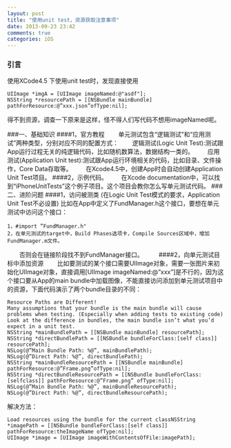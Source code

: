 ```yaml
---
layout: post
title: "使用unit test，资源获取注意事项"
date: 2013-09-23 23:42
comments: true
categories: iOS
---
```


### 引言
 使用XCode4.5 下使用unit test时，发现直接使用
 ```
 UIImage *imgA = [UIImage imageNamed:@"asdf"];
 NSString *resourcePath = [[NSBundle mainBundle] pathForResource:@”xxx.json”ofType:nil];
 ```
 得不到资源，调查一下原来是这样，怪不得人们写代码不想用imageNamed呢。
 
 <!-- more -->

###一、基础知识
####1，官方教程
　　单元测试包含“逻辑测试”和“应用测试”两种类型，分别对应不同的配置方式：
　　逻辑测试(Logic Unit Test):测试跟App运行过程无关的纯逻辑代码，比如随机数算法，数据结构一类的。
　　应用测试(Application Unit test):测试跟App运行环境相关的代码，比如目录、文件操作，Core Data存取等。
　　在Xcode4.5中，创建App时会自动创建Application Unit Test项目。 
####2，示例代码。
　　在Xcode documentation中，可以找到“iPhoneUnitTests”这个例子项目。这个项目会教你怎么写单元测试代码。
###二、进阶问题
####1，访问被测类
(在Logic Unit Test模式的要求，Application Unit Test不必设置) 比如在App中定义了FundManager.h这个接口，要想在单元测试中访问这个接口：  

	1，#import ”FundManager.h"    
	2，在单元测试的target中，Build Phases选项卡，Compile Sources区域中，增加FundManager.m文件。  

　　否则会在链接阶段找不到FundManager接口。
　　
####2，向单元测试目标中添加资源
　　比如要测试的某个接口需要UIImage对象，需要一张图片来初始化UIImage对象，直接调用[UIImage imageNamed:@”xxx”]是不行的，因为这个接口要从App的main bundle中加载图像，不能直接访问添加到单元测试项目中的资源，下面代码演示了两个bundle目录的不同：

```
Resource Paths are Different!
Many assumptions that your bundle is the main bundle will cause problems when testing. (Especially when adding tests to existing code) Look at the difference in bundles, the main bundle isn’t what you’d expect in a unit test.
NSString *mainBundlePath = [[NSBundle mainBundle] resourcePath];
NSString *directBundlePath = [[NSBundle bundleForClass:[self class]] resourcePath];
NSLog(@”Main Bundle Path: %@”, mainBundlePath);
NSLog(@”Direct Path: %@”, directBundlePath);
NSString *mainBundleResourcePath = [[NSBundle mainBundle] pathForResource:@”Frame.png”ofType:nil];
NSString *directBundleResourcePath = [[NSBundle bundleForClass:[selfclass]] pathForResource:@”Frame.png” ofType:nil];
NSLog(@”Main Bundle Path: %@”, mainBundleResourcePath);
NSLog(@”Direct Path: %@”, directBundleResourcePath);
```
解决方法：
```
Load resources using the bundle for the current classNSString *imagePath = [[NSBundle bundleForClass:[self class]] pathForResource:theImageName ofType:nil]; 
UIImage *image = [UIImage imageWithContentsOfFile:imagePath];
```